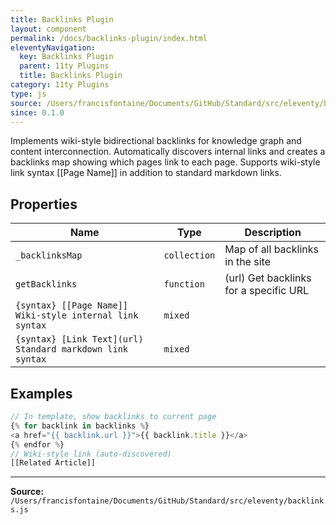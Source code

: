 ```yaml
---
title: Backlinks Plugin
layout: component
permalink: /docs/backlinks-plugin/index.html
eleventyNavigation:
  key: Backlinks Plugin
  parent: 11ty Plugins
  title: Backlinks Plugin
category: 11ty Plugins
type: js
source: /Users/francisfontaine/Documents/GitHub/Standard/src/eleventy/backlinks.js
since: 0.1.0
---
```


Implements wiki-style bidirectional backlinks for knowledge graph
and content interconnection. Automatically discovers internal links and creates
a backlinks map showing which pages link to each page. Supports wiki-style link
syntax [[Page Name]] in addition to standard markdown links.

## Properties

| Name | Type | Description |
|------|------|-------------|
| `_backlinksMap` | `collection` | Map of all backlinks in the site |
| `getBacklinks` | `function` | (url) Get backlinks for a specific URL |
| `{syntax} [[Page Name]] Wiki-style internal link syntax` | `mixed` |  |
| `{syntax} [Link Text](url) Standard markdown link syntax` | `mixed` |  |

## Examples

```js
// In template, show backlinks to current page
{% for backlink in backlinks %}
<a href="{{ backlink.url }}">{{ backlink.title }}</a>
{% endfor %}
// Wiki-style link (auto-discovered)
[[Related Article]]
```


---

**Source:** `/Users/francisfontaine/Documents/GitHub/Standard/src/eleventy/backlinks.js`
